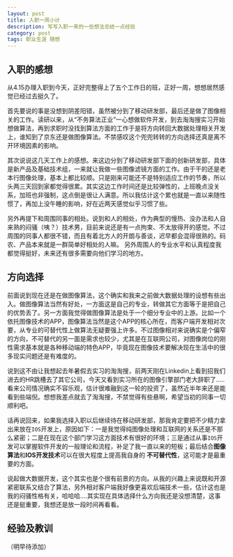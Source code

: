 ```yaml
---
layout: post
title: 入职一周小计
description: 写写入职一来的一些想法总结一点经验
category: post
tags: 职业生涯 随想
---
```

## 入职的感想
从4.15办理入职到今天，正好完整得上了五个工作日的班，正好一周，想想居然感觉已经过去挺久了。

首先要说的事是没想到阴差阳错，虽然被分到了移动研发部，最后还是做了图像相关的工作。读研以来，从“不务算法正业”一心想做软件开发，到去淘淘搜实习开始想做算法，再到求职时没找到算法方面的工作于是将方向转回大数据处理相关开发上，谁知到了京东还是做图像算法。不禁感叹这个兜兜转转的方向选择还真是离不开环境因素的影响。

其次说说这几天工作上的感想。来这边分到了移动研发部下面的创新研发部，具体是新产品及基础技术组，一来就让我做一些图像滤镜方面的工作。由于干的还是老本行图像处理，基本上都比较顺。只是刚来可能还不是特别适应工作的节奏，所以头两三天回到家都觉得很累。其实这边工作时间还是比较弹性的，上班晚点没关系，加班也非强制，这点倒是很让人满意。所以我估计这个累也就是一直以来随性惯了，再加上没午睡的影响，好在近两天感觉似乎习惯了些。

另外再提下和周围同事的相处。说到和人的相处，作为典型的慢热、没办法和人自来熟的闷骚（咦？）技术男，目前来说还是有一点拘束、不太放得开的感觉。不过周围的同事人都很不错，而且有着北方人的开朗与善谈，迟早都会混得很熟的。码农、产品本来就是一群简单好相处的人嘛。
另外周围人的专业水平和认真程度我都觉得挺好，未来还有很多需要向他们学习的地方。

## 方向选择
前面说到现在还是在做图像算法，这个确实和我来之前做大数据处理的设想有些出入。做图像算法当然有好处，一方面这是自己的专业，转做其它方面等于是把自己的优势丢了。另一方面我觉得做图像算法是处于一个细分专业中的上游。比如一个依托图像技术的APP，图像算法当然是这个APP的核心所在，而客户端开发相对次要，从专业的可替代性上做算法无疑要强上许多。不过图像相对来说确实是个偏窄的方向，不可替代的另一面是需求也较少，尤其是在互联网公司，对图像岗位的刚性需求基本就是各种移动端的特色APP，毕竟现在图像技术要解决现在生活中的很多现实问题还是有难度的。

说到这不由让我想起去年暑假去实习的淘淘搜，前两天刚在Linkedin上看到招我们进去的HR跳槽去了其它公司，今天又看到实习所在的图像引擎部门老大辞职了.....看来公司情况确实不容乐观，估计很难融到这一轮的投资了，虽然近半年来还是能看到些端倪。想想我差点就去了淘淘搜，不禁觉得有些悬啊，希望当初的同事一切顺利吧。

话再说回来，如果我选择入职以后继续待在移动研发部，那我肯定要把不少精力拿出来放在`IOS`开发上，原因如下：一是我觉得纯图像处理和互联网的关系还是不那么紧密；二是在现在这个部门学习这方面技术有很好的环境；三是通过从事`IOS`开发可以掌握软件开发的一般理论和流程，补足了我一直以来的短板；最后结合**图像算法**和**IOS开发技术**可以在很大程度上提高我自身的 **不可替代性**，这可能才是最重要的方面。

说起做大数据开发，这个其实也是个很有前景的方向。从我的兴趣上来说既和开源紧密联系又结合了算法，另外相对客户端我好像更喜欢后端技术一些，估计这也是我的闷骚性格有关，哈哈哈....其实现在具体选择什么方向我还是没想清楚，这事还是挺重要，我想还是放一段时间再看看。 

## 经验及教训

（明早待添加）


